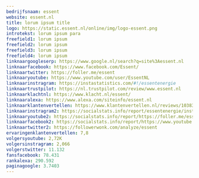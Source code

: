 ```yaml
---
bedrijfsnaam: essent  
website: essent.nl   
title: lorum ipsum title  
logo: https://static.essent.nl/online/img/logo-essent.png  
introtekst: lorum ipsum para  
freefield1: lorum ipsum  
freefield2: lorum ipsum  
freefield3: lorum ipsum  
freefield4: lorum ipsum  
linknaargoogleserp: https://www.google.nl/search?q=site%3Aessent.nl  
linknaarfacebook: https://www.facebook.com/Essent/  
linknaartwitter: https://foller.me/essent  
linknaaryoutube: https://www.youtube.com/user/EssentNL  
linknaarinstragram: https://instastatistics.com/#!/essentenergie  
linknaartrustpilot: https://nl.trustpilot.com/review/www.essent.nl  
linknaarklachtnl: https://www.klacht.nl/essent/  
linknaaralexa: https://www.alexa.com/siteinfo/essent.nl  
linknaarklantenvertellen: https://www.klantenvertellen.nl/reviews/1038383/essent  
linknaarinstragram2: https://socialstats.info/report/essentenergie/instagram  
linknaaryoutube2: https://socialstats.info/report/https://foller.me/essent/youtube  
linknaarfacebook2: https://socialstats.info/report/https://www.youtube.com/user/essent  
linknaartwitter2: https://followerwonk.com/analyze/essent  
ervaringenklantenvertellen: 7,8  
volgersyoutube: 2,72K  
volgersinstragram: 2,066  
volgerstwitter: 11.132  
fansfacebook: 78.431  
rankalexa: 290.592  
paginagoogle: 3.7403  
---
```





